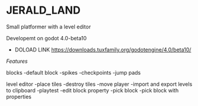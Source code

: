 # JERALD_LAND

Small platformer with a level editor

Developemt on godot 4.0-beta10
- DOLOAD LINK https://downloads.tuxfamily.org/godotengine/4.0/beta10/

_Features_

blocks
  -default block
  -spikes
  -checkpoints
  -jump pads

level editor
  -place tiles
  -destroy tiles
  -move player
  -import and export levels to clipboard
  -playtest
  -edit block property
  -pick block
  -pick block with properties

